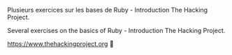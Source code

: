 Plusieurs exercices sur les bases de Ruby - Introduction The Hacking Project.

Several exercises on the basics of Ruby - Introduction The Hacking Project.

https://www.thehackingproject.org 🚀